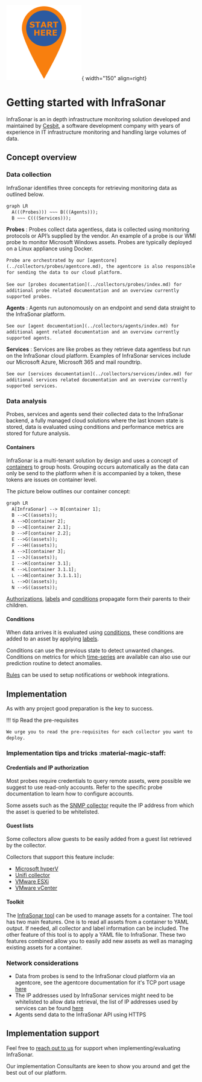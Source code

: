 ![Start here](../images/introduction_starthere.png){ width="150" align=right}

# Getting started with InfraSonar

InfraSonar is an in depth infrastructure monitoring solution developed and maintained by [Cesbit](https://cesbit.com), a software development company with years of experience in IT infrastructure monitoring and handling large volumes of data.

## Concept overview

### Data collection

InfraSonar identifies three concepts for retrieving monitoring data as outlined below.

``` mermaid
graph LR
  A(((Probes))) ~~~ B(((Agents)));
  B ~~~ C(((Services)));
```

**Probes**
:   Probes collect data agentless, data is collected using monitoring protocols or API’s supplied by the vendor. An example of a probe is our WMI probe to monitor Microsoft Windows assets. Probes are typically deployed on a Linux appliance using Docker.
    
    Probe are orchestrated by our [agentcore](../collectors/probes/agentcore.md), the agentcore is also responsible for sending the data to our cloud platform.
    
    See our [probes documentation](../collectors/probes/index.md) for additional probe related documentation and an overview currently supported probes.

**Agents**
:   Agents run autonomously on an endpoint and send data straight to the InfraSonar platform.

    See our [agent documentation](../collectors/agents/index.md) for additional agent related documentation and an overview currently supported agents.

**Services**
:   Services are like probes as they retrieve data agentless but run on the InfraSonar cloud platform. Examples of InfraSonar services include our Microsoft Azure, Microsoft 365 and mail roundtrip.
    
    See our [services documentation](../collectors/services/index.md) for additional services related documentation and an overview currently supported services.

### Data analysis

Probes, services and agents send their collected data to the InfraSonar backend, a fully managed cloud solutions where the last known state is stored, data is evaluated using conditions and performance metrics are stored for future analysis.

#### Containers

InfraSonar is a multi-tenant solution by design and uses a concept of [containers](../application/containers.md) to group hosts.
Grouping occurs automatically as the data can only be send to the platform when it is accompanied by a token, these tokens are issues on container level.

The picture below outlines our container concept:

``` mermaid
graph LR
  A[InfraSonar] --> B[container 1];
  B -->C((assets));
  A -->D[container 2];
  D -->E[container 2.1];
  D -->F[container 2.2];
  E -->G((assets));
  F -->H((assets));
  A -->I[container 3];
  I -->J((assets));
  I -->K[container 3.1];
  K -->L[container 3.1.1];
  L -->N[container 3.1.1.1];
  L -->O((assets));
  N -->S((assets));
```

[Authorizations](../application/users.md), [labels](../application/labels.md) and [conditions](../application/conditions.md) propagate form their parents to their children.

#### Conditions

When data arrives it is evaluated using [conditions](../application/conditions.md), these conditions are added to an asset by applying [labels](../application/labels.md).

Conditions can use the previous state to detect unwanted changes. Conditions on metrics for which [time-series](../application/timeseries.md) are available can also use our prediction routine to detect anomalies.

[Rules](../application/rules.md) can be used to setup notifications or webhook integrations.

## Implementation

As with any project good preparation is the key to success.

!!! tip Read the pre-requisites

    We urge you to read the pre-requisites for each collector you want to deploy.

### Implementation tips and tricks :material-magic-staff:

#### Credentials and IP authorization

Most probes require credentials to query remote assets, were possible we suggest to use read-only accounts. Refer to the specific probe documentation to learn how to configure accounts.

Some assets such as the [SNMP collector](../collectors/probes/snmp/index.md) requite the IP address from which the asset is queried to be whitelisted.

#### Guest lists

Some collectors allow guests to be easily added from a guest list retrieved by the collector.

Collectors that support this feature include:

* [Microsoft hyperV](../collectors//probes/wmi/hyperv.md)
* [Unifi collector](../collectors/probes/unificontroller.md)
* [VMware ESXi](../collectors/probes/vmware/esx.md)
* [VMware vCenter](../collectors/probes/vmware/vcenter.md)

#### Toolkit

The [InfraSonar tool](https://github.com/infrasonar/toolkit) can be used to manage assets for a container. The tool has two main features. One is to read all assets from a container to YAML output. If needed, all collector and label information can be included. The other feature of this tool is to apply a YAML file to InfraSonar. These two features combined allow you to easily add new assets as well as managing existing assets for a container.

### Network considerations

* Data from probes is send to the InfraSonar cloud platform via an agentcore, see the agentcore documentation for it's TCP port usage [here](../collectors/probes/agentcore.md)
* The IP addresses used by InfraSonar services might need to be whitelisted to allow data retrieval, the list of IP addresses used by services can be found [here](../collectors/services/index.md)
* Agents send data to the InfraSonar API using HTTPS


## Implementation support

Feel free to [reach out to us](support.md) for support when implementing/evaluating InfraSonar.

Our implementation Consultants are keen to show you around and get the best out of our platform.